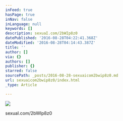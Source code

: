 ```yaml
---
inFeed: true
hasPage: true
inNav: false
inLanguage: null
keywords: []
description: sexuaI.com/2bWIp8z0
datePublished: '2016-08-28T04:22:41.368Z'
dateModified: '2016-08-28T04:14:43.387Z'
title: ''
author: []
via: {}
authors: []
publisher: {}
starred: false
sourcePath: _posts/2016-08-28-sexuaicom2bwip8z0.md
url: sexuaicom2bwip8z0/index.html
_type: Article

---
```

![](https://the-grid-user-content.s3-us-west-2.amazonaws.com/2fc935c4-ae60-41de-b4af-d03b408211e2.jpg)

sexuaI.com/2bWIp8z0